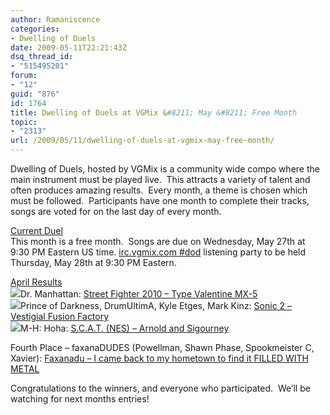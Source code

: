 ```yaml
---
author: Ramaniscence
categories:
- Dwelling of Duels
date: 2009-05-11T22:21:43Z
dsq_thread_id:
- "515495201"
forum:
- "12"
guid: "876"
id: 1764
title: Dwelling of Duels at VGMix &#8211; May &#8211; Free Month
topic:
- "2313"
url: /2009/05/11/dwelling-of-duels-at-vgmix-may-free-month/
---
```


Dwelling of Duels, hosted by VGMix is a community wide compo where the main instrument must be played live.  This attracts a variety of talent and often produces amazing results.  Every month, a theme is chosen which must be followed.  Participants have one month to complete their tracks, songs are voted for on the last day of every month.

<div>
  <a href="http://dod.vgmix.com/current.php" target="_self">Current Duel</a>
</div>



<div>
  This month is a free month.  Songs are due on Wednesday, May 27th at 9:30 PM Eastern US time. <a href="irc://irc.vgmix.com/">irc.vgmix.com #dod</a> listening party to be held Thursday, May 28th at 9:30 PM Eastern.</p> 
  
  <p>
    <a href="http://dod.vgmix.com/past/2009-april/" target="_self">April Results</a><br /><img border="0" src="http://dod.vgmix.com/winner.gif" />Dr. Manhattan: <a href="01tie-DrManhattan-SF2010-Valentine-8bit-DoD.mp3">Street Fighter 2010 &#8211; Type Valentine MX-5</a><br /><img border="0" src="http://dod.vgmix.com/silver.gif" />Prince of Darkness, DrumUltimA, Kyle Etges, Mark Kinz: <a href="01tie-PrinceOfDarkness,DrumUltimA,KyleEtges,MarkKinz-Sonic2-Vestigial-16bit-DoD.mp3">Sonic 2 &#8211; Vestigial Fusion Factory</a><br /><img border="0" src="http://dod.vgmix.com/bronze.gif" />M-H: Hoha: <a href="03-Hoha-SCAT-Arnold-8bit-DoD.mp3">S.C.A.T. (NES) &#8211; Arnold and Sigourney</a>
  </p>
  
  <p>
    Fourth Place &#8211; faxanaDUDES (Powellman, Shawn Phase, Spookmeister C, Xavier): <a href="04-faxanaDUDES-Faxanadu-FILLED-8bit-DoD.mp3">Faxanadu &#8211; I came back to my hometown to find it FILLED WITH METAL</a>
  </p>
  
  <p>
    Congratulations to the winners, and everyone who participated.  We&#8217;ll be watching for next months entries!
  </p>
</div>